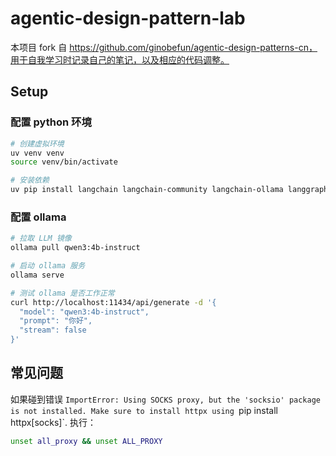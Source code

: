 # agentic-design-pattern-lab

本项目 fork 自 https://github.com/ginobefun/agentic-design-patterns-cn，用于自我学习时记录自己的笔记，以及相应的代码调整。

## Setup

### 配置 python 环境

```sh
# 创建虚拟环境
uv venv venv
source venv/bin/activate

# 安装依赖
uv pip install langchain langchain-community langchain-ollama langgraph
```

### 配置 ollama

```sh
# 拉取 LLM 镜像
ollama pull qwen3:4b-instruct

# 启动 ollama 服务
ollama serve

# 测试 ollama 是否工作正常
curl http://localhost:11434/api/generate -d '{
  "model": "qwen3:4b-instruct",
  "prompt": "你好",
  "stream": false
}'
```

## 常见问题

如果碰到错误 `ImportError: Using SOCKS proxy, but the 'socksio' package is not installed. Make sure to install httpx using `pip install httpx[socks]`. 执行：

```sh
unset all_proxy && unset ALL_PROXY
```